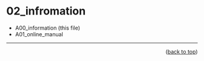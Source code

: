 <a name="topage"></a>

# 02_infromation

* A00_information (this file)
* A01_online_manual





----

<p align="right">(<a href="#topage">back to top</a>)</p>
<br/>
<br/>
